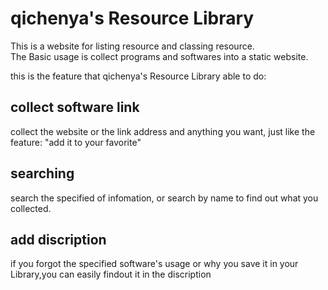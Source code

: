 # qichenya's Resource Library
This is a website for listing resource and classing resource.  
The Basic usage is collect programs and softwares into a static website.  
  
this is the feature that qichenya's Resource Library able to do:  
## collect software link
collect the website or the link address and anything you want, just like the feature: "add it to your favorite"
## searching
search the specified of infomation, or search by name to find out what you collected.
## add discription
if you forgot the specified software's usage or why you save it in your Library,you can easily findout it in the discription
